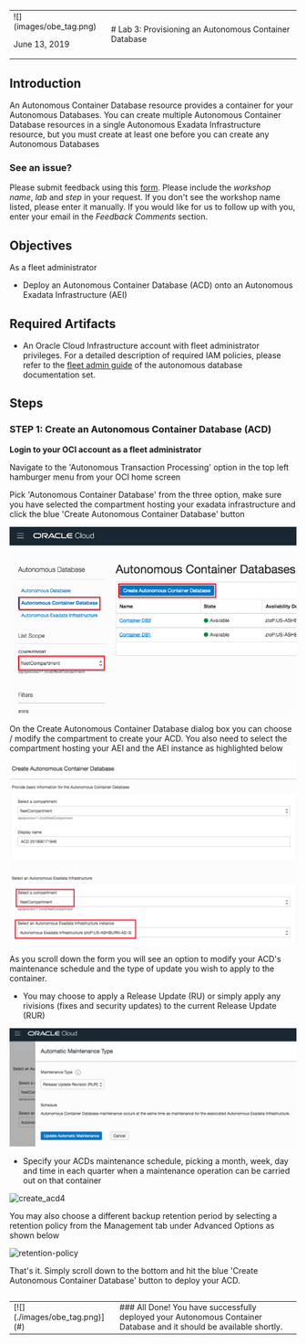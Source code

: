 <table class="tbl-heading"><tr><td class="td-logo">![](images/obe_tag.png)

June 13, 2019
</td>
<td class="td-banner">
# Lab 3: Provisioning an Autonomous Container Database
</td></tr><table>

## Introduction
An Autonomous Container Database resource provides a container for your Autonomous Databases. You can create multiple Autonomous Container Database resources in a single Autonomous Exadata Infrastructure resource, but you must create at least one before you can create any Autonomous Databases



### See an issue?
Please submit feedback using this [form](https://apexapps.oracle.com/pls/apex/f?p=133:1:::::P1_FEEDBACK:1). Please include the *workshop name*, *lab* and *step* in your request.  If you don't see the workshop name listed, please enter it manually. If you would like for us to follow up with you, enter your email in the *Feedback Comments* section.
## Objectives

As a fleet administrator
- Deploy an Autonomous Container Database (ACD) onto an Autonomous Exadata Infrastructure (AEI)

## Required Artifacts

- An Oracle Cloud Infrastructure account with fleet administrator privileges. For a detailed description of required IAM policies, please refer to the [fleet admin guide](https://docs.oracle.com/en/cloud/paas/atp-cloud/atpfg/index.html) of the autonomous database documentation set.


## Steps

### STEP 1: Create an Autonomous Container Database (ACD)

**Login to your OCI account as a fleet administrator**

Navigate to the 'Autonomous Transaction Processing' option in the top left hamburger menu from your OCI home screen

Pick 'Autonomous Container Database' from the three option, make sure you have selected the compartment hosting your exadata infrastructure and click the blue 'Create Autonomous Container Database' button

![create_acd](./images/300/create_acd.png)

On the Create Autonomous Container Database dialog box you can choose / modify the compartment to create your ACD. You also need to select the compartment hosting your AEI and the AEI instance as highlighted below

![create_acd2](./images/300/create_acd2.png)

As you scroll down the form you will see an option to modify your ACD's maintenance schedule and the type of update you wish to apply to the container. 

- You may choose to apply a Release Update (RU) or simply apply any rivisions (fixes and security updates) to the current Release Update (RUR)

![create_acd3](./images/300/create_acd3.png)

- Specify your ACDs maintenance schedule, picking a month, week, day and time in each quarter when a maintenance operation can be carried out on that container

![create_acd4](./images/300/create_acd4.png)

You may also choose a different backup retention period by selecting a retention policy from the Management tab under Advanced Options as shown below

![retention-policy](./images/300/retention-policy.png)


That's it. Simply scroll down to the bottom and hit the blue 'Create Autonomous Container Database' button to deploy your ACD.

<table>
<tr><td class="td-logo">[![](./images/obe_tag.png)](#)</td>
<td class="td-banner">
### All Done! You have successfully deployed your Autonomous Container Database and it should be available shortly.
</td>
</tr>
<table>